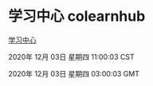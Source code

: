 # 学习中心 colearnhub
[学习中心](http://59.174.27.11:56308/colearnhub/)

2020年 12月 03日 星期四 11:00:03 CST

2020年 12月 03日 星期四 03:00:03 GMT
